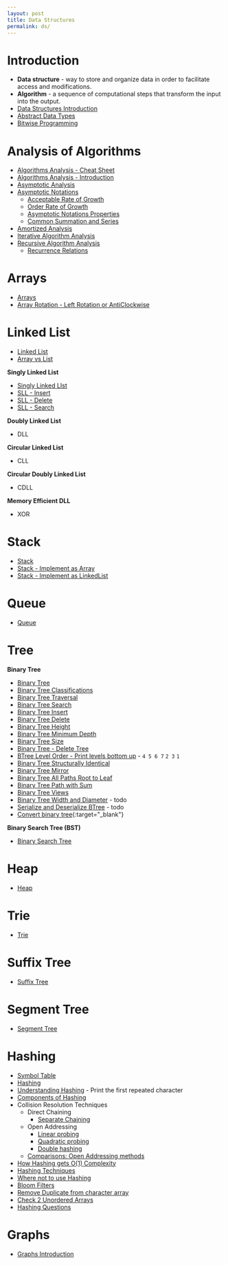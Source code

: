 ```yaml
---
layout: post
title: Data Structures
permalink: ds/
---
```


# Introduction
- **Data structure** - way to store and organize data in order to facilitate access and modifications.
- **Algorithm** - a sequence of computational steps that transform the input into the output.
- [Data Structures Introduction](introduction)
- [Abstract Data Types](abstract-data-types)
- [Bitwise Programming](bitwise)

# Analysis of Algorithms
- [Algorithms Analysis - Cheat Sheet](/algorithms/analysis/cheat-sheet)
- [Algorithms Analysis - Introduction](/algorithms/analysis/intro)
- [Asymptotic Analysis](/algorithms/analysis/asymptotic)
- [Asymptotic Notations](/algorithms/analysis/asymptotic-notations)
  - [Acceptable Rate of Growth](/algorithms/analysis/acceptable-growth-rates)
  - [Order Rate of Growth](/algorithms/analysis/order-growth-rates)
  - [Asymptotic Notations Properties](/algorithms/analysis/asymptotic-notations-properties)
  - [Common Summation and Series](/algorithms/analysis/common-series-summation)
- [Amortized Analysis](/algorithms/analysis/amortized)
- [Iterative Algorithm Analysis](/algorithms/analysis/iterative)
- [Recursive Algorithm Analysis](/algorithms/analysis/recursive)
  - [Recurrence Relations](/algorithms/analysis/recurrence-relations)

# Arrays
- [Arrays](/ds/arrays)
- [Array Rotation - Left Rotation or AntiClockwise](/ds/arrays/left-rotation)

# Linked List
- [Linked List](/ds/linked-list)
- [Array vs List](/ds/array-vs-list)

**Singly Linked List**
- [Singly Linked LIst](/ds/sll)
- [SLL - Insert](/ds/sll/insert)
- [SLL - Delete](/ds/sll/delete)
- [SLL - Search](/ds/sll/search)

**Doubly Linked List**
- DLL

**Circular Linked List**
- CLL

**Circular Doubly Linked List**
- CDLL

**Memory Efficient DLL**
- XOR

# Stack
- [Stack](/ds/stack)
- [Stack - Implement as Array](/ds/stack/implement-as-array)
- [Stack - Implement as LinkedList](/ds/stack/implement-as-linked-list)

# Queue
- [Queue](/ds/queue)

# Tree
**Binary Tree**
- [Binary Tree](/ds/btree)
- [Binary Tree Classifications](/ds/btree/classification)
- [Binary Tree Traversal](/ds/btree/traversal)
- [Binary Tree Search](/ds/btree/search)
- [Binary Tree Insert](/ds/btree/insert)
- [Binary Tree Delete](/ds/btree/delete)
- [Binary Tree Height](/ds/btree/height)
- [Binary Tree Minimum Depth](/ds/btree/minimum-depth)
- [Binary Tree Size](/ds/btree/size)
- [Binary Tree - Delete Tree](/ds/btree/delete-tree)
- [BTree Level Order - Print levels bottom up](/ds/btree/level-print-bottom-up) - `4 5 6 7` `2 3` `1`
- [Binary Tree Structurally Identical](/ds/btree/structurally-identical)
- [Binary Tree Mirror](/ds/btree/mirror)
- [Binary Tree All Paths Root to Leaf](/ds/btree/all-paths)
- [Binary Tree Path with Sum](/ds/btree/path-with-sum)
- [Binary Tree Views](/ds/btree/views)
- [Binary Tree Width and Diameter](/ds/btree/width-and-diameter) - todo
- [Serialize and Deserialize BTree](/ds/btree/serialize-deserialize) - todo
- [Convert binary tree](https://www.geeksforgeeks.org/convert-binary-tree-threaded-binary-tree-2/){:target="_blank"}

**Binary Search Tree (BST)**
- [Binary Search Tree](/ds/bst)

# Heap
- [Heap](/ds/heap)

# Trie
- [Trie](/ds/trie)

# Suffix Tree
- [Suffix Tree](/ds/suffix-tree)

# Segment Tree
- [Segment Tree](/ds/segment-tree)

# Hashing
- [Symbol Table](/ds/symbol-table)
- [Hashing](/ds/hashing)
- [Understanding Hashing](/ds/hashing/understanding) - Print the first repeated character
- [Components of Hashing](/ds/hashing/components)
- Collision Resolution Techniques
  - Direct Chaining
    - [Separate Chaining](/ds/hashing/separate-chaining)
  - Open Addressing
    - [Linear probing](/ds/hashing/linear-probing)
    - [Quadratic probing](/ds/hashing/quadratic-probing)
    - [Double hashing](/ds/hashing/double-hashing)
  - [Comparisons: Open Addressing methods](/ds/hashing/open-addressing-comparision)
- [How Hashing gets O(1) Complexity](/ds/hashing/constant-time)
- [Hashing Techniques](/ds/hashing/techniques)
- [Where not to use Hashing](/ds/hashing/not-suitable)
- [Bloom Filters](/ds/hashing/bloom-filters)
- [Remove Duplicate from character array](/ds/hashing/remove-duplicate-char)
- [Check 2 Unordered Arrays](/ds/hashing/two-unordered-arrays)
- [Hashing Questions](/ds/hashing/problems)

# Graphs
- [Graphs Introduction](/ds/graphs)